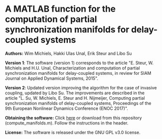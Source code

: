 # A MATLAB function for the computation of partial synchronization manifolds for delay-coupled systems

**Authors:** Wim Michiels, Hakki Ulas Unal, Erik Steur and Libo Su 

**Version 1**: The software (version 1) corresponds to the article "E. Steur, W. Michiels and H.U. Unal, Characterization and computation of partial synchronization manifolds for delay-coupled systems, in review for SIAM Journal on Applied Dynamical Systems, 2015". 

**Version 2**: Updated version improving the algorithm for the case of invasive coupling, updated by Libo Su. The improvements are described in the article "L. Su, W. Michiels, E. Steur and H. Nijmeijer, Computing partial synchronization manifolds of delay-coupled systems, Proceedings of the 9th European Nonlinear Dynamics Conference (ENOC 2017)".

**Obtaining the software:** Click [here](http://twr.cs.kuleuven.be/research/software/delay-control/manifolds) or download from this repository (compute_manifolds.m). Follow the instructions in the header. 

**License:** The software is released under the GNU GPL v3.0 license.



